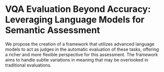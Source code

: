 # VQA Evaluation Beyond Accuracy: Leveraging Language Models for Semantic Assessment
We propose the creation of a framework that utilizes advanced language models to act as judges in the automatic evaluation of these tasks, offering a richer and more flexible perspective for this assessment. The framework aims to handle subtle variations in meaning that may be overlooked in traditional evaluations.
